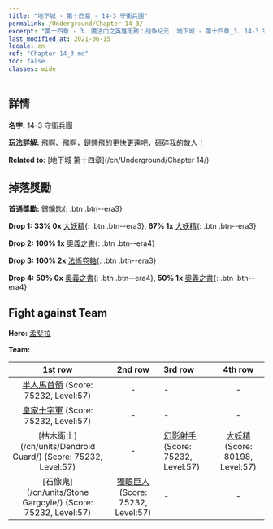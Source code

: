```yaml
---
title: "地下城 - 第十四章 - 14-3 守衛兵團"
permalink: /Underground/Chapter 14_3/
excerpt: "第十四章 - 3. 魔法门之英雄无敌：战争纪元  地下城 - 第十四章_3. 14-3 守衛兵團"
last_modified_at: 2021-06-15
locale: cn
ref: "Chapter 14_3.md"
toc: false
classes: wide
---
```


## 詳情

 **名字:** 14-3 守衛兵團

 **玩法詳解:**       飛啊、飛啊，鏈錘飛的更快更遠吧，砸碎我的敵人！

 **Related to:** [地下城 第十四章](/cn/Underground/Chapter 14/)

## 掉落獎勵

 **首通獎勵:** [銀鑰匙](/cn/Items/con_693/){: .btn .btn--era3}

 **Drop 1:** **33% 0x** [大妖精](/cn/Items/unt_235/){: .btn .btn--era3}, **67% 1x** [大妖精](/cn/Items/unt_235/){: .btn .btn--era3}

 **Drop 2:** **100% 1x** [奧義之書](/cn/Items/mat_60/){: .btn .btn--era4}

 **Drop 3:** **100% 2x** [法術卷軸](/cn/Items/con_694/){: .btn .btn--era3}

 **Drop 4:** **50% 0x** [奧義之書](/cn/Items/mat_53/){: .btn .btn--era4}, **50% 1x** [奧義之書](/cn/Items/mat_53/){: .btn .btn--era4}


## Fight against Team
 **Hero:** [孟斐拉](/cn/heroes/Mephala/)

 **Team:**


  | 1st row | 2nd row | 3rd row | 4th row |
  |:----:|:----:|:----|:----:|
  | [半人馬首領](/cn/units/Centaur/) (Score: 75232, Level:57)  | - | - | - |
  | [皇家十字軍](/cn/units/Swordsman/) (Score: 75232, Level:57)  | - | - | - |
  | [枯木衛士](/cn/units/Dendroid Guard/) (Score: 75232, Level:57)  | - | [幻影射手](/cn/units/Sharpshooter/) (Score: 75232, Level:57)  | [大妖精](/cn/units/Gremlin/) (Score: 80198, Level:57)  |
  | [石像鬼](/cn/units/Stone Gargoyle/) (Score: 75232, Level:57)  | [獨眼巨人](/cn/units/Cyclops/) (Score: 75232, Level:57)  | - | - |


